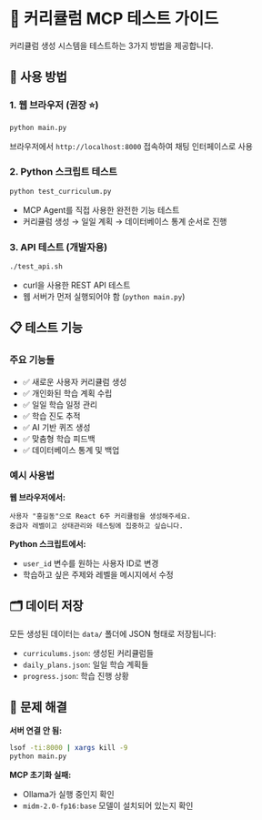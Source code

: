 # 🧪 커리큘럼 MCP 테스트 가이드

커리큘럼 생성 시스템을 테스트하는 3가지 방법을 제공합니다.

## 🚀 사용 방법

### 1. 웹 브라우저 (권장 ⭐)
```bash
python main.py
```
브라우저에서 `http://localhost:8000` 접속하여 채팅 인터페이스로 사용

### 2. Python 스크립트 테스트
```bash
python test_curriculum.py
```
- MCP Agent를 직접 사용한 완전한 기능 테스트
- 커리큘럼 생성 → 일일 계획 → 데이터베이스 통계 순서로 진행

### 3. API 테스트 (개발자용)
```bash
./test_api.sh
```
- curl을 사용한 REST API 테스트
- 웹 서버가 먼저 실행되어야 함 (`python main.py`)

## 📋 테스트 기능

### 주요 기능들
- ✅ 새로운 사용자 커리큘럼 생성
- ✅ 개인화된 학습 계획 수립
- ✅ 일일 학습 일정 관리
- ✅ 학습 진도 추적
- ✅ AI 기반 퀴즈 생성
- ✅ 맞춤형 학습 피드백
- ✅ 데이터베이스 통계 및 백업

### 예시 사용법

**웹 브라우저에서:**
```
사용자 "홍길동"으로 React 6주 커리큘럼을 생성해주세요.
중급자 레벨이고 상태관리와 테스팅에 집중하고 싶습니다.
```

**Python 스크립트에서:**
- `user_id` 변수를 원하는 사용자 ID로 변경
- 학습하고 싶은 주제와 레벨을 메시지에서 수정

## 🗂️ 데이터 저장

모든 생성된 데이터는 `data/` 폴더에 JSON 형태로 저장됩니다:
- `curriculums.json`: 생성된 커리큘럼들
- `daily_plans.json`: 일일 학습 계획들  
- `progress.json`: 학습 진행 상황

## 🔧 문제 해결

**서버 연결 안 됨:**
```bash
lsof -ti:8000 | xargs kill -9
python main.py
```

**MCP 초기화 실패:**
- Ollama가 실행 중인지 확인
- `midm-2.0-fp16:base` 모델이 설치되어 있는지 확인